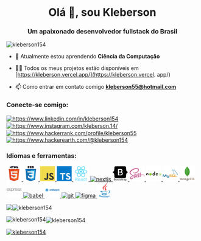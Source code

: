 <h1 align="center">Olá 👋, sou Kleberson</h1>
<h3 align="center">Um apaixonado desenvolvedor fullstack do Brasil</h3>

<p align="left"> <img src="https://komarev.com/ghpvc/?username=kleberson154&color=blue" alt="kleberson154" /> </p>

- 🌱 Atualmente estou aprendendo **Ciência da Computação**

- 👨‍💻 Todos os meus projetos estão disponíveis em [https://kleberson.vercel.app/](https://kleberson.vercel. app/)

- 📫 Como entrar em contato comigo **kleberson55@hotmail.com**

<h3 align="left">Conecte-se comigo:</h3>
<p align="left">
<a href="https://linkedin.com/in/kleberson154" target="blank"><img align="center" src="https://raw.githubusercontent.com/rahuldkjain/github-profile-readme-generator/master/src/images/icons/Social/linked-in-alt.svg" alt="https://www.linkedin.com/in/kleberson154" height="30" width=" 40" /></a>
<a href="https://instagram.com/kleberson.14/" target="blank"><img align="center" src ="https://raw.githubusercontent.com/rahuldkjain/github-profile-readme-generator/master/src/images/icons/Social/instagram.svg" alt="https://www.instagram.com/kleberson.14/" height="30" width="40" /></a>
<a href="https://www.hackerrank.com/kleberson55" alvo ="blank"><img align="center" src="https://raw.githubusercontent.com/rahuldkjain/github-profile-readme-generator/master/src/images/icons/Social/hackerrank.svg" alt ="https://www.hackerrank.com/profile/kleberson55" height="30" width="40" /></a>
<a href="https://www.hackerearth.com/@kleberson154" target="blank"><img align="center" src="https://raw.githubusercontent.com/rahuldkjain/github-profile-readme-generator/master/src/images/icons/Social/hackerearth.svg" alt="https://www.hackerearth.com/@kleberson154" height="30" width="40" /></a>
</p>

<h3 align="left">Idiomas e ferramentas:</h3>
<p align="left"> <a href="https://www.w3.org/html/" target="_blank" rel="noreferrer"> <img src ="https://raw.githubusercontent.com/devicons/devicon/master/icons/html5/html5-original-wordmark.svg" alt="html5" width="40" height="40"/> </a > 
<a href="https://www.w3schools.com/css/" target="_blank" rel="noreferrer"> <img src="https://raw.githubusercontent.com/devicons/devicon/master/icons/css3/css3-original-wordmark.svg" alt="css3" width="40" height="40"/> </a>
<a href="https://developer.mozilla.org/en-US/docs/Web/JavaScript" target="_blank" rel="noreferrer"> <img src="https://raw.githubusercontent.com/devicons/devicon/master/icons/javascript/javascript-original.svg" alt="javascript" width="40" height="40"/> </a>
<a href="https://www.typescriptlang.org/" target="_blank" rel="noreferrer"> <img src="https://raw.githubusercontent.com/devicons/devicon/master/icons/typescript/typescript-original.svg" alt="typescript" width="40" height="40"/> </a>
<a href="https://reactjs.org/" target="_blank" rel="noreferrer"> <img src="https://raw.githubusercontent.com/devicons/devicon/master/icons/react/react-original-wordmark.svg" alt="react" width="40" height="40"/> </a>
<a href="https://nextjs.org/" target="_blank" rel="noreferrer"> <img src="https://cdn.worldvectorlogo.com/logos/nextjs-2.svg" alt="nextjs" width="40" height="40"/> </a>
<a href="https://getbootstrap.com" target="_blank" rel="noreferrer"> <img src="https://raw.githubusercontent.com/devicons/devicon/master/icons/bootstrap/bootstrap-plain-wordmark.svg" alt="bootstrap" width="40" height="40 "/> </a>
<a href="https://sass-lang.com" target="_blank" rel="noreferrer"> <img src="https://raw.githubusercontent.com/devicons/devicon/master/icons/sass/sass-original.svg" alt=" atrevido" width="40" height="40"/> </a>
<a href="https://nodejs.org" target="_blank " rel="noreferrer"> <img src="https://raw.githubusercontent.com/devicons/devicon/master/icons/nodejs/nodejs-original-wordmark.svg" alt="nodejs" width="40" height="40"/> </a>
<a href="https://www.mysql.com/" target ="_blank" rel="noreferrer"> <img src="https://raw.githubusercontent.com/devicons/devicon/master/icons/mysql/mysql-original-wordmark.svg" alt="mysql" width= "40" height="40"/> </a>  
<a href="https://www.mongodb.com/" target="_blank" rel="noreferrer"> <img src="https://raw.githubusercontent.com/devicons/devicon/master/icons/mongodb/mongodb-original-wordmark.svg" alt="mongodb" width="40" height="40"/> </a>  
<a href="https://expressjs.com" target="_blank" rel="noreferrer"> <img src="https://raw.githubusercontent.com/devicons/devicon/master/icons/express/express-original-wordmark.svg" alt=" expresso" width="40" height="40"/> </a>  
<a href="https://babeljs.io/" target="_blank" rel="noreferrer"> <img src="https://www.vectorlogo.zone/logos/babeljs/babeljs-icon.svg" alt="babel" width="40" height="40"/> </a> 
<a href ="https://webpack.js.org" target="_blank" rel="noreferrer"> <img src="https://raw.githubusercontent.com/devicons/devicon/d00d0969292a6569d45b06d3f350f463a0107b0d/icons/webpack/webpack-original-wordmark.svg" alt="webpack" width="40" height="40"/> </a>    
<a href="https://git-scm.com/" target="_blank" rel="noreferrer"> <img src="https://www.vectorlogo.zone/logos/git-scm/git-scm-icon.svg" alt=" git" width="40" height="40"/> </a>   
<a href="https://www.figma.com/" target="_blank" rel="noreferrer"> <img src="https://www.vectorlogo.zone/logos/figma/figma-icon.svg" alt="figma" width="40" height="40"/> </a> 
<a href="https://www.java.com" target="_blank" rel="noreferrer"> <img src="https://raw.githubusercontent.com/devicons/devicon/master/icons/java/java-original.svg" alt="java" width="40" height="40"/> </a> 
</p>


<p><img align="left" src="https://leetcode.card.workers.dev/kleberson154?theme=dark&font=baloo&extension=null" /> </p>

<p> <img align="center" src="https://github-readme-stats.vercel.app/api?username=kleberson154&theme=dark&show_icons=true&locale=en" alt="kleberson154" /> </p>

<p><img align="left" src="https://github-readme-stats.vercel.app/api/top-langs?username=kleberson154&theme=dark&show_icons=true&locale=en&layout=compact" alt="kleberson154" /> </p>

<p><img align="center" src="https://github-readme-streak-stats.herokuapp.com/?user=kleberson154&theme=dark" alt="kleberson154" /></p>

<p align="left" padding-right="10px"> <a href="https://github.com/ryo-ma/github-profile-trophy"><img src="https://github-profile-trophy.vercel.app/?username=kleberson154" alt="kleberson154" /></a > </p>
